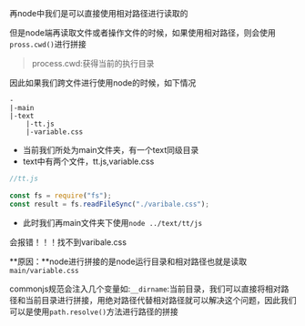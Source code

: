 再node中我们是可以直接使用相对路径进行读取的

但是node端再读取文件或者操作文件的时候，如果使用相对路径，则会使用`pross.cwd()`进行拼接

> process.cwd:获得当前的执行目录

因此如果我们跨文件进行使用node的时候，如下情况

```
-
|-main
|-text
	|-tt.js
	|-variable.css
```

- 当前我们所处为main文件夹，有一个text同级目录
- text中有两个文件，tt.js,variable.css

```js
//tt.js
 
const fs = require("fs");
const result = fs.readFileSync("./varibale.css");
```

- 此时我们再main文件夹下使用`node ../text/tt/js `

会报错！！！找不到varibale.css

**原因：**node进行拼接的是node运行目录和相对路径也就是读取`main/variable.css`

commonjs规范会注入几个变量如:`__dirname`:当前目录，我们可以直接将相对路径和当前目录进行拼接，用绝对路径代替相对路径就可以解决这个问题，因此我们可以是使用`path.resolve()`方法进行路径的拼接



